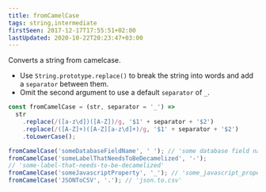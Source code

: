 ```yaml
---
title: fromCamelCase
tags: string,intermediate
firstSeen: 2017-12-17T17:55:51+02:00
lastUpdated: 2020-10-22T20:23:47+03:00
---
```


Converts a string from camelcase.

- Use `String.prototype.replace()` to break the string into words and add a `separator` between them.
- Omit the second argument to use a default `separator` of `_`.

```js
const fromCamelCase = (str, separator = '_') =>
  str
    .replace(/([a-z\d])([A-Z])/g, '$1' + separator + '$2')
    .replace(/([A-Z]+)([A-Z][a-z\d]+)/g, '$1' + separator + '$2')
    .toLowerCase();
```

```js
fromCamelCase('someDatabaseFieldName', ' '); // 'some database field name'
fromCamelCase('someLabelThatNeedsToBeDecamelized', '-'); 
// 'some-label-that-needs-to-be-decamelized'
fromCamelCase('someJavascriptProperty', '_'); // 'some_javascript_property'
fromCamelCase('JSONToCSV', '.'); // 'json.to.csv'
```
